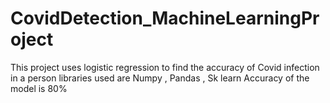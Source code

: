 # CovidDetection_MachineLearningProject 
This project uses logistic regression to find the accuracy of Covid infection in a person 
libraries used are Numpy , Pandas , Sk learn 
Accuracy of the model is 80% 
